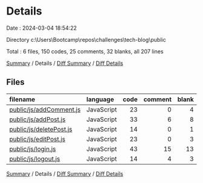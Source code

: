# Details

Date : 2024-03-04 18:54:22

Directory c:\\Users\\Bootcamp\\repos\\challenges\\tech-blog\\public

Total : 6 files,  150 codes, 25 comments, 32 blanks, all 207 lines

[Summary](results.md) / Details / [Diff Summary](diff.md) / [Diff Details](diff-details.md)

## Files
| filename | language | code | comment | blank | total |
| :--- | :--- | ---: | ---: | ---: | ---: |
| [public/js/addComment.js](/public/js/addComment.js) | JavaScript | 23 | 0 | 4 | 27 |
| [public/js/addPost.js](/public/js/addPost.js) | JavaScript | 33 | 6 | 8 | 47 |
| [public/js/deletePost.js](/public/js/deletePost.js) | JavaScript | 14 | 0 | 1 | 15 |
| [public/js/editPost.js](/public/js/editPost.js) | JavaScript | 23 | 0 | 3 | 26 |
| [public/js/login.js](/public/js/login.js) | JavaScript | 43 | 15 | 13 | 71 |
| [public/js/logout.js](/public/js/logout.js) | JavaScript | 14 | 4 | 3 | 21 |

[Summary](results.md) / Details / [Diff Summary](diff.md) / [Diff Details](diff-details.md)
